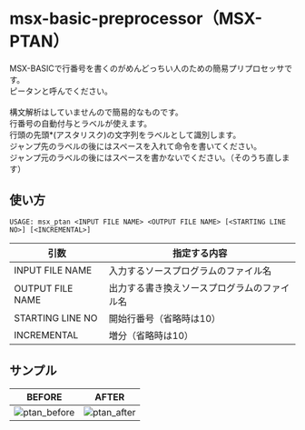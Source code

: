 # msx-basic-preprocessor（MSX-PTAN）
MSX-BASICで行番号を書くのがめんどっちい人のための簡易プリプロセッサです。<br>
ピータンと呼んでください。<br>
<br>
構文解析はしていませんので簡易的なものです。<br>
行番号の自動付与とラベルが使えます。<br>
行頭の先頭*(アスタリスク)の文字列をラベルとして識別します。<br>
ジャンプ先のラベルの後にはスペースを入れて命令を書いてください。<br>
ジャンプ元のラベルの後にはスペースを書かないでください。（そのうち直します）

## 使い方
```
USAGE: msx_ptan <INPUT FILE NAME> <OUTPUT FILE NAME> [<STARTING LINE NO>] [<INCREMENTAL>]
```
|引数|指定する内容|
|----|----|
|INPUT FILE NAME|入力するソースプログラムのファイル名|
|OUTPUT FILE NAME|出力する書き換えソースプログラムのファイル名|
|STARTING LINE NO|開始行番号（省略時は10）|
|INCREMENTAL|増分（省略時は10）|

## サンプル
|BEFORE|AFTER|
|----|----|
|![ptan_before](https://github.com/chikuwa-empire/msx-basic-preprocessor/assets/124578804/b55e7719-7683-45f0-bf90-3450dd6d1acc)|![ptan_after](https://github.com/chikuwa-empire/msx-basic-preprocessor/assets/124578804/d202ed20-1f99-4d1f-96da-3b3d4c8b22ef)|

